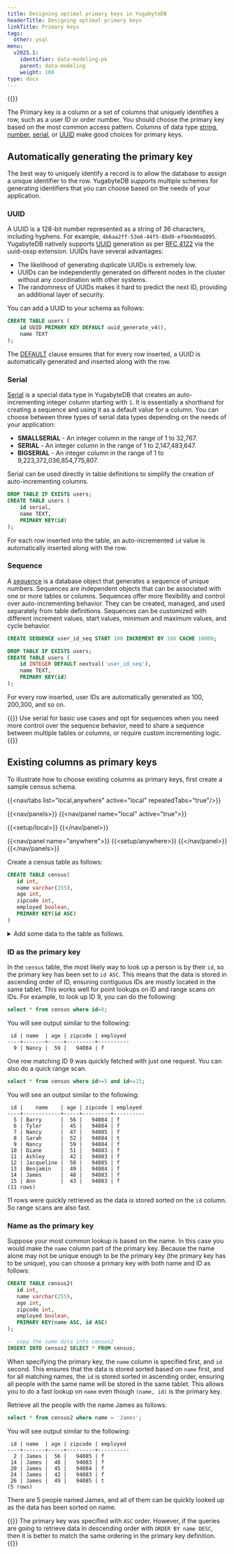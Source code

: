 ```yaml
---
title: Designing optimal primary keys in YugabyteDB
headerTitle: Designing optimal primary keys
linkTitle: Primary keys
tags:
  other: ysql
menu:
  v2025.1:
    identifier: data-modeling-pk
    parent: data-modeling
    weight: 100
type: docs
---
```


{{<api-tabs>}}

The Primary key is a column or a set of columns that uniquely identifies a row, such as a user ID or order number. You should choose the primary key based on the most common access pattern. Columns of data type [string](../../../explore/ycql-language/data-types/#strings), [number](../../../explore/ycql-language/data-types/#numeric-types), [serial](../../../explore/ysql-language-features/data-types/#serial-pseudotype), or [UUID](../../../explore/ycql-language/data-types/#universally-unique-id-types) make good choices for primary keys.

## Automatically generating the primary key

The best way to uniquely identify a record is to allow the database to assign a unique identifier to the row. YugabyteDB supports multiple schemes for generating identifiers that you can choose based on the needs of your application.

### UUID

A UUID is a 128-bit number represented as a string of 36 characters, including hyphens. For example, `4b6aa2ff-53e6-44f5-8bd0-ef9de90a8095`. YugabyteDB natively supports [UUID](https://en.wikipedia.org/wiki/Universally_unique_identifier) generation as per [RFC 4122](https://datatracker.ietf.org/doc/html/rfc4122) via the uuid-ossp extension. UUIDs have several advantages:

- The likelihood of generating duplicate UUIDs is extremely low.
- UUIDs can be independently generated on different nodes in the cluster without any coordination with other systems.
- The randomness of UUIDs makes it hard to predict the next ID, providing an additional layer of security.

You can add a UUID to your schema as follows:

```sql
CREATE TABLE users (
    id UUID PRIMARY KEY DEFAULT uuid_generate_v4(),
    name TEXT
);
```

The [DEFAULT](../../../api/ysql/the-sql-language/statements/ddl_create_table/#default) clause ensures that for every row inserted, a UUID is automatically generated and inserted along with the row.

### Serial

[Serial](../../../api/ysql/datatypes/type_serial/) is a special data type in YugabyteDB that creates an auto-incrementing integer column starting with `1`. It is essentially a shorthand for creating a sequence and using it as a default value for a column. You can choose between three types of serial data types depending on the needs of your application:

- **SMALLSERIAL** - An integer column in the range of 1 to 32,767.
- **SERIAL** - An integer column in the range of 1 to 2,147,483,647.
- **BIGSERIAL** -  An integer column in the range of 1 to 9,223,372,036,854,775,807.

Serial can be used directly in table definitions to simplify the creation of auto-incrementing columns.

```sql
DROP TABLE IF EXISTS users;
CREATE TABLE users (
    id serial,
    name TEXT,
    PRIMARY KEY(id)
);
```

For each row inserted into the table, an auto-incremented `id` value is automatically inserted along with the row.

### Sequence

A [sequence](../../../api/ysql/the-sql-language/statements/ddl_create_sequence/) is a database object that generates a sequence of unique numbers. Sequences are independent objects that can be associated with one or more tables or columns. Sequences offer more flexibility and control over auto-incrementing behavior. They can be created, managed, and used separately from table definitions. Sequences can be customized with different increment values, start values, minimum and maximum values, and cycle behavior.

```sql
CREATE SEQUENCE user_id_seq START 100 INCREMENT BY 100 CACHE 10000;

DROP TABLE IF EXISTS users;
CREATE TABLE users (
    id INTEGER DEFAULT nextval('user_id_seq'),
    name TEXT,
    PRIMARY KEY(id)
);
```

For every row inserted, user IDs are automatically generated as 100, 200,300, and so on.

{{<tip>}}
Use serial for basic use cases and opt for sequences when you need more control over the sequence behavior, need to share a sequence between multiple tables or columns, or require custom incrementing logic.
{{</tip>}}

## Existing columns as primary keys

To illustrate how to choose existing columns as primary keys, first create a sample census schema.

<!-- begin: nav tabs -->
{{<nav/tabs list="local,anywhere" active="local" repeatedTabs="true"/>}}

{{<nav/panels>}}
{{<nav/panel name="local" active="true">}}
<!-- local cluster setup instructions -->
{{<setup/local>}}
{{</nav/panel>}}

{{<nav/panel name="anywhere">}} {{<setup/anywhere>}} {{</nav/panel>}}
{{</nav/panels>}}
<!-- end: nav tabs -->

Create a census table as follows:

```sql
CREATE TABLE census(
   id int,
   name varchar(255),
   age int,
   zipcode int,
   employed boolean,
   PRIMARY KEY(id ASC)
)
```

<details> <summary>Add some data to the table as follows.</summary>

```sql
INSERT INTO public.census ( id,name,age,zipcode,employed ) VALUES
  (1,'Zachary',55,94085,True),    (2,'James',56,94085,False),    (3,'Kimberly',50,94084,False),
  (4,'Edward',56,94085,True),     (5,'Barry',56,94084,False),    (6,'Tyler',45,94084,False),
  (7,'Nancy',47,94085,False),     (8,'Sarah',52,94084,True),     (9,'Nancy',59,94084,False),
  (10,'Diane',51,94083,False),    (11,'Ashley',42,94083,False),  (12,'Jacqueline',58,94085,False),
  (13,'Benjamin',49,94084,False), (14,'James',48,94083,False),   (15,'Ann',43,94083,False),
  (16,'Aimee',47,94085,True),     (17,'Michael',49,94085,False), (18,'Rebecca',40,94085,False),
  (19,'Kevin',45,94085,True),     (20,'James',45,94084,False),   (21,'Sandra',60,94085,False),
  (22,'Kathleen',40,94085,True),  (23,'William',42,94084,False), (24,'James',42,94083,False),
  (25,'Tyler',50,94085,False),    (26,'James',49,94085,True),    (27,'Kathleen',55,94083,True),
  (28,'Zachary',55,94083,True),   (29,'Rebecca',41,94085,True),  (30,'Jacqueline',49,94085,False),
  (31,'Diane',48,94083,False),    (32,'Sarah',53,94085,True),    (33,'Rebecca',55,94083,True),
  (34,'William',47,94085,False),  (35,'William',60,94085,True),  (36,'Sarah',53,94085,False),
  (37,'Ashley',47,94084,True),    (38,'Ashley',54,94084,False),  (39,'Benjamin',42,94083,False),
  (40,'Tyler',47,94085,True),     (41,'Michael',42,94084,False), (42,'Diane',50,94084,False),
  (43,'Nancy',51,94085,False),    (44,'Rebecca',56,94085,False), (45,'Tyler',41,94085,True);
```

</details>

### ID as the primary key

In the `census` table, the most likely way to look up a person is by their `id`, so the primary key has been set to `id ASC`. This means that the data is stored in ascending order of ID, ensuring contiguous IDs are mostly located in the same tablet. This works well for point lookups on ID and range scans on IDs. For example, to look up ID 9, you can do the following:

```sql
select * from census where id=9;
```

You will see output similar to the following:

```yaml{.nocopy}
 id | name  | age | zipcode | employed
----+-------+-----+---------+----------
  9 | Nancy |  59 |   94084 | f
```

One row matching ID 9 was quickly fetched with just one request. You can also do a quick range scan.

```sql
select * from census where id>=5 and id<=15;
```

You will see an output similar to the following:

```tablegen{.nocopy}
 id |    name    | age | zipcode | employed
----+------------+-----+---------+----------
  5 | Barry      |  56 |   94084 | f
  6 | Tyler      |  45 |   94084 | f
  7 | Nancy      |  47 |   94085 | f
  8 | Sarah      |  52 |   94084 | t
  9 | Nancy      |  59 |   94084 | f
 10 | Diane      |  51 |   94083 | f
 11 | Ashley     |  42 |   94083 | f
 12 | Jacqueline |  58 |   94085 | f
 13 | Benjamin   |  49 |   94084 | f
 14 | James      |  48 |   94083 | f
 15 | Ann        |  43 |   94083 | f
(11 rows)
```

11 rows were quickly retrieved as the data is stored sorted on the `id` column. So range scans are also fast.

### Name as the primary key

Suppose your most common lookup is based on the name. In this case you would make the `name` column part of the primary key. Because the name alone may not be unique enough to be the primary key (the primary key has to be unique), you can choose a primary key with both name and ID as follows:

```sql
CREATE TABLE census2(
   id int,
   name varchar(255),
   age int,
   zipcode int,
   employed boolean,
   PRIMARY KEY(name ASC, id ASC)
);

-- copy the same data into census2
INSERT INTO census2 SELECT * FROM census;
```

When specifying the primary key, the `name` column is specified first, and `id` second. This ensures that the data is stored sorted based on `name` first, and for all matching names, the `id` is stored sorted in ascending order, ensuring all people with the same name will be stored in the same tablet. This allows you to do a fast lookup on `name` even though `(name, id)` is the primary key.

Retrieve all the people with the name James as follows:

```sql
select * from census2 where name = 'James';
```

You will see output similar to the following:

```tablegen{.nocopy}
 id | name  | age | zipcode | employed
----+-------+-----+---------+----------
  2 | James |  56 |   94085 | f
 14 | James |  48 |   94083 | f
 20 | James |  45 |   94084 | f
 24 | James |  42 |   94083 | f
 26 | James |  49 |   94085 | t
(5 rows)
```

There are 5 people named James, and all of them can be quickly looked up as the data has been sorted on name.

{{<note title="Ordering">}}
The primary key was specified with `ASC` order. However, if the queries are going to retrieve data in descending order with `ORDER BY name DESC`, then it is better to match the same ordering in the primary key definition.
{{</note>}}
